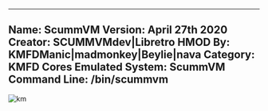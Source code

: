 -----------------------
Name: ScummVM
Version: April 27th 2020
Creator: SCUMMVMdev|Libretro
HMOD By: KMFDManic|madmonkey|Beylie|nava
Category: KMFD Cores
Emulated System: ScummVM
Command Line: /bin/scummvm
-----------------------
![km](https://i.imgur.com/XD9M2y7.png)

